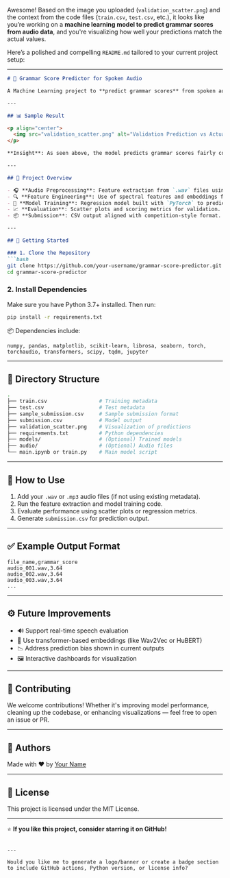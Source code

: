 Awesome! Based on the image you uploaded (`validation_scatter.png`) and the context from the code files (`train.csv`, `test.csv`, etc.), it looks like you’re working on a **machine learning model to predict grammar scores from audio data**, and you're visualizing how well your predictions match the actual values.

Here’s a polished and compelling `README.md` tailored to your current project setup:

---

```markdown
# 🧠 Grammar Score Predictor for Spoken Audio

A Machine Learning project to **predict grammar scores** from spoken audio using deep learning and natural language processing. This project involves preprocessing audio files, extracting features, training a regression model, and visualizing prediction performance.

---

## 📊 Sample Result

<p align="center">
  <img src="validation_scatter.png" alt="Validation Prediction vs Actual" width="400"/>
</p>

**Insight**: As seen above, the model predicts grammar scores fairly consistently across various true values — indicating a bias in output (potential improvement point!).

---

## 📁 Project Overview

- 🎧 **Audio Preprocessing**: Feature extraction from `.wav` files using `librosa` and `torchaudio`.
- 🔍 **Feature Engineering**: Use of spectral features and embeddings for model training.
- 🧠 **Model Training**: Regression model built with `PyTorch` to predict grammar scores.
- 📈 **Evaluation**: Scatter plots and scoring metrics for validation.
- 📦 **Submission**: CSV output aligned with competition-style format.

---

## 🚀 Getting Started

### 1. Clone the Repository
```bash
git clone https://github.com/your-username/grammar-score-predictor.git
cd grammar-score-predictor
```

### 2. Install Dependencies
Make sure you have Python 3.7+ installed. Then run:
```bash
pip install -r requirements.txt
```

📦 Dependencies include:
```
numpy, pandas, matplotlib, scikit-learn, librosa, seaborn, torch, torchaudio, transformers, scipy, tqdm, jupyter
```

---

## 🔧 Directory Structure

```bash
.
├── train.csv                 # Training metadata
├── test.csv                  # Test metadata
├── sample_submission.csv     # Sample submission format
├── submission.csv            # Model output
├── validation_scatter.png    # Visualization of predictions
├── requirements.txt          # Python dependencies
├── models/                   # (Optional) Trained models
├── audio/                    # (Optional) Audio files
└── main.ipynb or train.py    # Main model script
```

---

## 📌 How to Use

1. Add your `.wav` or `.mp3` audio files (if not using existing metadata).
2. Run the feature extraction and model training code.
3. Evaluate performance using scatter plots or regression metrics.
4. Generate `submission.csv` for prediction output.

---

## ✅ Example Output Format

```
file_name,grammar_score
audio_001.wav,3.64
audio_002.wav,3.64
audio_003.wav,3.64
...
```

---

## ⚙️ Future Improvements

- 🔊 Support real-time speech evaluation
- 🤖 Use transformer-based embeddings (like Wav2Vec or HuBERT)
- 📉 Address prediction bias shown in current outputs
- 🖼️ Interactive dashboards for visualization

---

## 🤝 Contributing

We welcome contributions! Whether it's improving model performance, cleaning up the codebase, or enhancing visualizations — feel free to open an issue or PR.

---

## 🧠 Authors

Made with ❤️ by [Your Name](https://github.com/your-username)

---

## 📜 License

This project is licensed under the MIT License.

---

⭐ **If you like this project, consider starring it on GitHub!**
```

---

Would you like me to generate a logo/banner or create a badge section to include GitHub actions, Python version, or license info?

